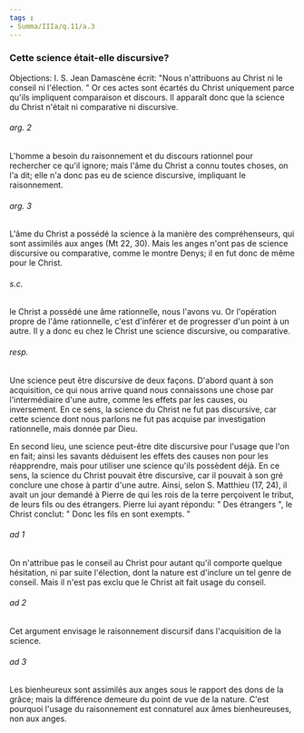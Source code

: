 ```yaml
---
tags : 
- Summa/IIIa/q.11/a.3
---
```


### Cette science était-elle discursive?

Objections: l. S. Jean Damascène écrit: "Nous n'attribuons au Christ ni le conseil ni l'élection. " Or ces actes sont écartés du Christ uniquement parce qu'ils impliquent comparaison et discours. Il apparaît donc que la science du Christ n'était ni comparative ni discursive. 

###### arg. 2
L'homme a besoin du raisonnement et du discours rationnel pour rechercher ce qu'il ignore; mais l'âme du Christ a connu toutes choses, on l'a dit; elle n'a donc pas eu de science discursive, impliquant le raisonnement. 

###### arg. 3
L'âme du Christ a possédé la science à la manière des compréhenseurs, qui sont assimilés aux anges (Mt 22, 30). Mais les anges n'ont pas de science discursive ou comparative, comme le montre Denys; il en fut donc de même pour le Christ. 

###### s.c.
le Christ a possédé une âme rationnelle, nous l'avons vu. Or l'opération propre de l'âme rationnelle, c'est d'inférer et de progresser d'un point à un autre. Il y a donc eu chez le Christ une science discursive, ou comparative. 

###### resp.
Une science peut être discursive de deux façons. D'abord quant à son acquisition, ce qui nous arrive quand nous connaissons une chose par l'intermédiaire d'une autre, comme les effets par les causes, ou inversement. En ce sens, la science du Christ ne fut pas discursive, car cette science dont nous parlons ne fut pas acquise par investigation rationnelle, mais donnée par Dieu. 

En second lieu, une science peut-être dite discursive pour l'usage que l'on en fait; ainsi les savants déduisent les effets des causes non pour les réapprendre, mais pour utiliser une science qu'ils possèdent déjà. En ce sens, la science du Christ pouvait être discursive, car il pouvait à son gré conclure une chose à partir d'une autre. Ainsi, selon S. Matthieu (17, 24), il avait un jour demandé à Pierre de qui les rois de la terre perçoivent le tribut, de leurs fils ou des étrangers. Pierre lui ayant répondu: " Des étrangers ", le Christ conclut: " Donc les fils en sont exempts. " 

###### ad 1
On n'attribue pas le conseil au Christ pour autant qu'il comporte quelque hésitation, ni par suite l'élection, dont la nature est d'inclure un tel genre de conseil. Mais il n'est pas exclu que le Christ ait fait usage du conseil. 

###### ad 2
Cet argument envisage le raisonnement discursif dans l'acquisition de la science. 

###### ad 3
Les bienheureux sont assimilés aux anges sous le rapport des dons de la grâce; mais la différence demeure du point de vue de la nature. C'est pourquoi l'usage du raisonnement est connaturel aux âmes bienheureuses, non aux anges. 

